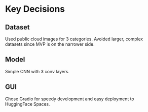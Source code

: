 # Key Decisions

## Dataset
Used public cloud images for 3 categories. Avoided larger, complex datasets since MVP is on the narrower side.

## Model
Simple CNN with 3 conv layers.

## GUI
Chose Gradio for speedy development and easy deployment to HuggingFace Spaces.
